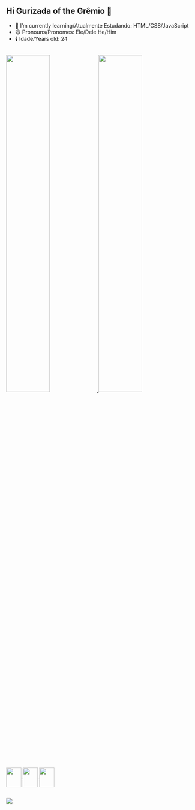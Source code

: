 ## Hi Gurizada of the Grêmio 👋

- 🌱 I’m currently learning/Atualmente Estudando: HTML/CSS/JavaScript
- 😄 Pronouns/Pronomes: Ele/Dele He/Him
- 🕯️ Idade/Years old: 24

 ##

<div>
  <a href="https://beacons.ai/Duvvin">
  <img width="48%" src="https://github-readme-stats.vercel.app/api?username=Duvvin&show_icons=true&title_color=9400D3&text_color=F8F8FF&icon_color=FF00FF&theme=dark&include_all_commits=true&count_private=true"/>
  <img width="48%" src="https://github-readme-stats.vercel.app/api/top-langs/?username=Duvvin&title_color=9400D3&icon_color=FF00FF&text_color=F8F8FF&layout=compact&langs_count=16&theme=dark"/>
</div>

 ##

<div>
    <img align="center" width="40px" height="52px" src="https://cdn.jsdelivr.net/gh/devicons/devicon@latest/icons/html5/html5-original.svg"/>
    <img align="center" width="40px" height="52px" src="https://cdn.jsdelivr.net/gh/devicons/devicon@latest/icons/css3/css3-original.svg"/>
    <img align="center" width="40px" height="52px" src="https://cdn.jsdelivr.net/gh/devicons/devicon@latest/icons/javascript/javascript-original.svg"/>
</div>

 ##

<div>
    <a href="https://instagram.com/vinicius.drte"/><img src="https://img.shields.io/badge/Instagram-E4405F?style=for-the-badge&logo=instagram&logoColor=white"/>
</div>
